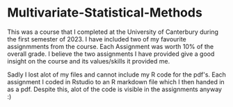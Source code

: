 # Multivariate-Statistical-Methods

This was a course that I completed at the University of Canterbury during the first semester of 2023. I have included two of my favourite assignmments from the course. Each Assignment was worth 10% of the overall grade. I believe the two assignments I have provided give a good insight on the course and its values/skills it provided me.

Sadly I lost alot of my files and cannot include my R code for the pdf's. Each assignment I coded in Rstudio to an R markdown file which I then handed in as a pdf. Despite this, alot of the code is visible in the assignments anyway :)
